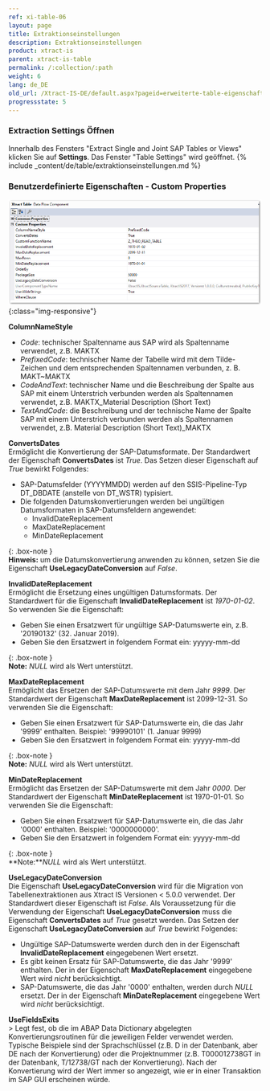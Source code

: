 ```yaml
---
ref: xi-table-06
layout: page
title: Extraktionseinstellungen
description: Extraktionseinstellungen
product: xtract-is
parent: xtract-is-table
permalink: /:collection/:path
weight: 6
lang: de_DE
old_url: /Xtract-IS-DE/default.aspx?pageid=erweiterte-table-eigenschaften
progressstate: 5
---
```


### Extraction Settings Öffnen
Innerhalb des Fensters "Extract Single and Joint SAP Tables or Views" klicken Sie auf **Settings**. Das Fenster "Table Settings" wird geöffnet. 
{% include _content/de/table/extraktionseinstellungen.md  %}

### Benutzerdefinierte Eigenschaften - Custom Properties

![Table-XIS-Properties](/img/content/Table-XIS-Properties.png){:class="img-responsive"}

**ColumnNameStyle**<br>
- *Code*: technischer Spaltenname aus SAP wird als Spaltenname verwendet, z.B. MAKTX
- *PrefixedCode*: technischer Name der Tabelle wird mit dem Tilde-Zeichen und dem entsprechenden Spaltennamen verbunden, z. B. MAKT~MAKTX
- *CodeAndText*: technischer Name und die Beschreibung der Spalte aus SAP mit einem Unterstrich verbunden werden als Spaltennamen verwendet, z.B. MAKTX_Material Description (Short Text)
- *TextAndCode*: die Beschreibung und der technische Name der Spalte SAP mit einem Unterstrich verbunden werden als Spaltennamen verwendet, z.B. Material Description (Short Text)_MAKTX

**ConvertsDates**<br>
Ermöglicht die Konvertierung der SAP-Datumsformate. Der Standardwert der Eigenschaft **ConvertsDates** ist *True*. Das Setzen dieser Eigenschaft auf *True* bewirkt Folgendes:
* SAP-Datumsfelder (YYYYMMDD) werden auf den SSIS-Pipeline-Typ DT_DBDATE (anstelle von DT_WSTR) typisiert.
* Die folgenden Datumskonvertierungen werden bei ungültigen Datumsformaten in SAP-Datumsfeldern angewendet:
	- InvalidDateReplacement
	- MaxDateReplacement
	- MinDateReplacement

{: .box-note }	
**Hinweis:** um die Datumskonvertierung anwenden zu können, setzen Sie die Eigenschaft **UseLegacyDateConversion** auf *False*.

**InvalidDateReplacement** <br>
Ermöglicht die Ersetzung eines ungültigen Datumsformats. Der Standardwert für die Eigenschaft **InvalidDateReplacement** ist *1970-01-02*.  So verwenden Sie die Eigenschaft:
* Geben Sie einen Ersatzwert für ungültige SAP-Datumswerte ein, z.B. '20190132' (32. Januar 2019).
* Geben Sie den Ersatzwert in folgendem Format ein: yyyyy-mm-dd

{: .box-note }	
**Note:** *NULL* wird als Wert unterstützt.


**MaxDateReplacement** <br>
Ermöglicht das Ersetzen der SAP-Datumswerte mit dem Jahr *9999*. Der Standardwert der Eigenschaft **MaxDateReplacement** ist 2099-12-31. So verwenden Sie die Eigenschaft:
* Geben Sie einen Ersatzwert für SAP-Datumswerte ein, die das Jahr '9999' enthalten. Beispiel: '99990101' (1. Januar 9999)
* Geben Sie den Ersatzwert in folgendem Format ein: yyyyy-mm-dd

{: .box-note }	
**Note:** *NULL* wird als Wert unterstützt.


**MinDateReplacement** <br>
Ermöglicht das Ersetzen der SAP-Datumswerte mit dem Jahr *0000*. Der Standardwert der Eigenschaft **MinDateReplacement** ist 1970-01-01. So verwenden Sie die Eigenschaft:
* Geben Sie einen Ersatzwert für SAP-Datumswerte ein, die das Jahr '0000' enthalten. Beispiel: '0000000000'. 
* Geben Sie den Ersatzwert in folgendem Format ein: yyyyy-mm-dd

{: .box-note }	
**Note:***NULL* wird als Wert unterstützt.


**UseLegacyDateConversion**<br>
Die Eigenschaft **UseLegacyDateConversion** wird für die Migration von Tabellenextraktionen aus Xtract IS Versionen < 5.0.0 verwendet. Der Standardwert dieser Eigenschaft ist *False*. Als Voraussetzung für die Verwendung der Eigenschaft **UseLegacyDateConversion** muss die Eigenschaft **ConvertsDates** auf *True* gesetzt werden. Das Setzen der Eigenschaft **UseLegacyDateConversion** auf *True* bewirkt Folgendes:
* Ungültige SAP-Datumswerte werden durch den in der Eigenschaft **InvalidDateReplacement** eingegebenen Wert ersetzt.
* Es gibt keinen Ersatz für SAP-Datumswerte, die das Jahr '9999' enthalten.  Der in der Eigenschaft **MaxDateReplacement** eingegebene Wert wird *nicht* berücksichtigt. 
* SAP-Datumswerte, die das Jahr '0000' enthalten, werden durch *NULL* ersetzt.  Der in der Eigenschaft **MinDateReplacement** eingegebene Wert wird *nicht* berücksichtigt. 

**UseFieldsExits**<br>>
Legt fest, ob die im ABAP Data Dictionary abgelegten Konvertierungsroutinen für die jeweiligen Felder verwendet werden.
 Typische Beispiele sind der Sprachschlüssel (z.B. D in der Datenbank, aber DE nach der Konvertierung) oder die Projektnummer (z.B. T000012738GT in der Datenbank, T/12738/GT nach der Konvertierung). Nach der Konvertierung wird der Wert immer so angezeigt, wie er in einer Transaktion im SAP GUI erscheinen würde. <br>






